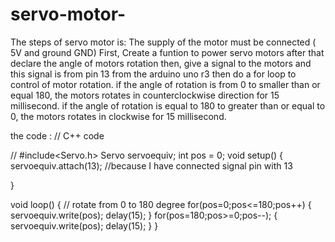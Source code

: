 # servo-motor-

The steps of servo motor is:
The supply of the motor must be connected ( 5V and ground GND) First, Create a funtion to power servo motors after that declare the angle of motors rotation then, give a signal to the motors and this signal is from pin 13 from the arduino uno r3 then do a for loop to control of motor rotation. if the angle of rotation is from 0 to smaller than or equal 180, the motors rotates in counterclockwise direction for 15 millisecond. if the angle of rotation is equal to 180 to greater than or equal to 0, the motors rotates in clockwise for 15 millisecond.

the code :
// C++ code

//
#include<Servo.h>
Servo servoequiv;
int pos = 0;
void setup()
{
  servoequiv.attach(13);  //because I have connected signal pin with 13
  
}

void loop()
{
  // rotate from 0 to 180 degree
  for(pos=0;pos<=180;pos++)
  {
    servoequiv.write(pos);
    delay(15);
  }
  for(pos=180;pos>=0;pos--);
  {
    servoequiv.write(pos);
    delay(15);
  }
}
